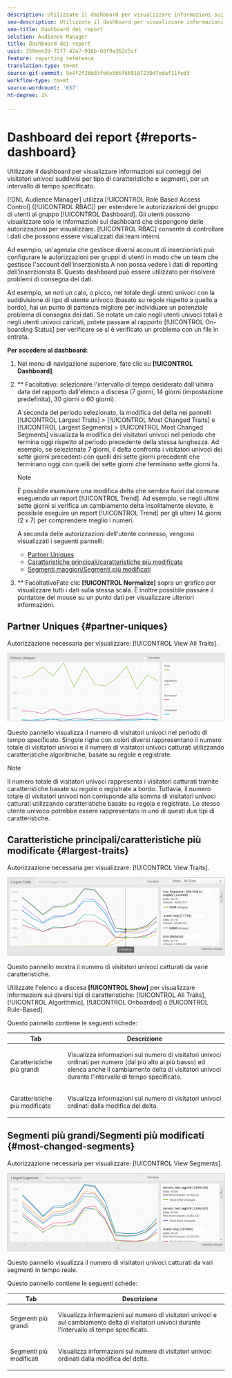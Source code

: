 ```yaml
---
description: Utilizzate il dashboard per visualizzare informazioni sui conteggi dei visitatori univoci dei vostri partner suddivisi per tipi di caratteristiche e segmenti per un intervallo di tempo specificato.
seo-description: Utilizzate il dashboard per visualizzare informazioni sui conteggi dei visitatori univoci dei vostri partner suddivisi per tipi di caratteristiche e segmenti per un intervallo di tempo specificato.
seo-title: Dashboard dei report
solution: Audience Manager
title: Dashboard dei report
uuid: 350eee2d-72f7-42a7-916b-60f9a362c5cf
feature: reporting reference
translation-type: tm+mt
source-git-commit: 9e4f2f26b83fe6e5b6f669107239d7edaf11fed3
workflow-type: tm+mt
source-wordcount: '657'
ht-degree: 1%

---
```



# Dashboard dei report {#reports-dashboard}

Utilizzate il dashboard per visualizzare informazioni sui conteggi dei visitatori univoci suddivisi per tipo di caratteristiche e segmenti, per un intervallo di tempo specificato.

<!-- 

c_dashboard.xml

 -->

[!DNL Audience Manager] utilizza  [!UICONTROL Role Based Access Control] ([!UICONTROL RBAC]) per estendere le autorizzazioni del gruppo di utenti al gruppo  [!UICONTROL Dashboard]. Gli utenti possono visualizzare solo le informazioni sul dashboard che dispongono delle autorizzazioni per visualizzare. [!UICONTROL RBAC] consente di controllare i dati che possono essere visualizzati dai team interni.

Ad esempio, un&#39;agenzia che gestisce diversi account di inserzionisti può configurare le autorizzazioni per gruppi di utenti in modo che un team che gestisce l&#39;account dell&#39;inserzionista A non possa vedere i dati di reporting dell&#39;inserzionista B. Questo dashboard può essere utilizzato per risolvere problemi di consegna dei dati.

Ad esempio, se noti un calo, o picco, nel totale degli utenti univoci con la suddivisione di tipo di utente univoco (basato su regole rispetto a quello a bordo), hai un punto di partenza migliore per individuare un potenziale problema di consegna dei dati. Se notate un calo negli utenti univoci totali e negli utenti univoci caricati, potete passare al rapporto [!UICONTROL On-boarding Status] per verificare se si è verificato un problema con un file in entrata.

**Per accedere al dashboard:**

1. Nel menu di navigazione superiore, fate clic su **[!UICONTROL Dashboard]**.
2. ** Facoltativo: selezionare l&#39;intervallo di tempo desiderato dall&#39;ultima data del rapporto dall&#39;elenco a discesa (7 giorni, 14 giorni (impostazione predefinita), 30 giorni o 60 giorni).

   A seconda del periodo selezionato, la modifica del delta nei pannelli [!UICONTROL Largest Traits] > [!UICONTROL Most Changed Traits] e [!UICONTROL Largest Segments] > [!UICONTROL Most Changed Segments] visualizza la modifica dei visitatori univoci nel periodo che termina oggi rispetto al periodo precedente della stessa lunghezza. Ad esempio, se selezionate 7 giorni, il delta confronta i visitatori univoci dei sette giorni precedenti con quelli dei sette giorni precedenti che terminano oggi con quelli dei sette giorni che terminano sette giorni fa.

   >[!NOTE]
   >
   >È possibile esaminare una modifica delta che sembra fuori dal comune eseguendo un report [!UICONTROL Trend]. Ad esempio, se negli ultimi sette giorni si verifica un cambiamento delta insolitamente elevato, è possibile eseguire un report [!UICONTROL Trend] per gli ultimi 14 giorni (2 x 7) per comprendere meglio i numeri.

   A seconda delle autorizzazioni dell&#39;utente connesso, vengono visualizzati i seguenti pannelli:

   * [Partner Uniques](../reporting/reports-dashboard.md#partner-uniques)
   * [Caratteristiche principali/caratteristiche più modificate](../reporting/reports-dashboard.md#largest-traits)
   * [Segmenti maggiori/Segmenti più modificati](../reporting/reports-dashboard.md#most-changed-segments)

3. ** FacoltativoFate clic  **[!UICONTROL Normalize]** sopra un grafico per visualizzare tutti i dati sulla stessa scala. È inoltre possibile passare il puntatore del mouse su un punto dati per visualizzare ulteriori informazioni.

## Partner Uniques {#partner-uniques}

Autorizzazione necessaria per visualizzare: [!UICONTROL View All Traits].

![](assets/partner_uniques.png)

Questo pannello visualizza il numero di visitatori univoci nel periodo di tempo specificato. Singole righe con colori diversi rappresentano il numero totale di visitatori univoci e il numero di visitatori univoci catturati utilizzando caratteristiche algoritmiche, basate su regole e registrate.

>[!NOTE]
>
>Il numero totale di visitatori univoci rappresenta i visitatori catturati tramite caratteristiche basate su regole o registrate a bordo. Tuttavia, il numero totale di visitatori univoci non corrisponde alla somma di visitatori univoci catturati utilizzando caratteristiche basate su regola e registrate. Lo stesso utente univoco potrebbe essere rappresentato in uno di questi due tipi di caratteristiche.

## Caratteristiche principali/caratteristiche più modificate {#largest-traits}

Autorizzazione necessaria per visualizzare: [!UICONTROL View Traits].

![](assets/largest_traits.png)

Questo pannello mostra il numero di visitatori univoci catturati da varie caratteristiche.

Utilizzate l&#39;elenco a discesa **[!UICONTROL Show]** per visualizzare informazioni sui diversi tipi di caratteristiche: [!UICONTROL All Traits], [!UICONTROL Algorithmic], [!UICONTROL Onboarded] o [!UICONTROL Rule-Based].

Questo pannello contiene le seguenti schede:

<table id="table_DA48BDEB4E0143BEA4EB85AC26FF6AE3"> 
 <thead> 
  <tr> 
   <th colname="col1" class="entry"> Tab </th> 
   <th colname="col2" class="entry"> Descrizione </th> 
  </tr> 
 </thead>
 <tbody> 
  <tr> 
   <td colname="col1"> <p><span class="wintitle"> Caratteristiche più grandi</span> </p> </td> 
   <td colname="col2"> <p>Visualizza informazioni sul numero di visitatori univoci ordinati per numero (dal più alto al più basso) ed elenca anche il cambiamento delta di visitatori univoci durante l'intervallo di tempo specificato. </p> </td> 
  </tr> 
  <tr> 
   <td colname="col1"> <p><span class="wintitle"> Caratteristiche più modificate</span> </p> </td> 
   <td colname="col2"> <p>Visualizza informazioni sul numero di visitatori univoci ordinati dalla modifica del delta. </p> </td> 
  </tr> 
 </tbody> 
</table>

## Segmenti più grandi/Segmenti più modificati {#most-changed-segments}

Autorizzazione necessaria per visualizzare: [!UICONTROL View Segments].

![](assets/largest_segments.png)

Questo pannello visualizza il numero di visitatori univoci catturati da vari segmenti in tempo reale.

Questo pannello contiene le seguenti schede:

<table id="table_8E22E0579FA74C5A86CC40B40B2548BE"> 
 <thead> 
  <tr> 
   <th colname="col1" class="entry"> Tab </th> 
   <th colname="col2" class="entry"> Descrizione </th> 
  </tr> 
 </thead>
 <tbody> 
  <tr> 
   <td colname="col1"> <p><span class="wintitle"> Segmenti più grandi</span> </p> </td> 
   <td colname="col2"> <p>Visualizza informazioni sul numero di visitatori univoci e sul cambiamento delta di visitatori univoci durante l'intervallo di tempo specificato. </p> </td> 
  </tr> 
  <tr> 
   <td colname="col1"> <p><span class="wintitle"> Segmenti più modificati</span> </p> </td> 
   <td colname="col2"> <p>Visualizza informazioni sul numero di visitatori univoci ordinati dalla modifica del delta. </p> </td> 
  </tr> 
 </tbody> 
</table>

